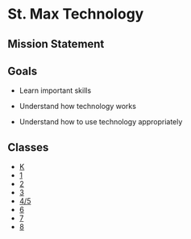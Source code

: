 # St. Max Technology


## Mission Statement

## Goals

* Learn important skills

* Understand how technology works

* Understand how to use technology appropriately

## Classes

* [K](k)
* [1](1)
* [2](2)
* [3](3)
* [4/5](4-5)
* [6](6)
* [7](7)
* [8](8)

